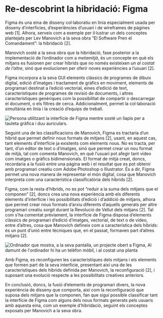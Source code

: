 # Re-descobrint la hibridació: Figma
Figma és una eina de disseny col·laboratiu en línia especialment usada per disseny d’interfícies, d’experiències d’usuari i de wireframes de pàgines web [1]. Alhora, serveix com a exemple per il·lustrar un dels conceptes plantejats per Lev Manovich a la seva obra “El Software Pren el Comandament”: la hibridació [2].

Manovich sosté a la seva obra que la hibridació, fase posterior a la implementació de l’ordinador com a _metamitjà_, és un concepte en què els mitjans es fusionen per crear híbrids que no només existeixen _un al costat de l’altre_, sinó que evolucionen per oferir noves experiències a l’usuari [2].

Figma incorpora a la seva GUI elements clàssics de programes de dibuix digital,  edició d’imatges i tractament de gràfics en moviment, elements de programari destinat a l’edició vectorial, eines d’edició de text, característiques de programes de revisió de documents, i altres característiques genèriques com la possibilitat de compartir o descarregar el document, o els filtres de cerca. Addicionalment, permet la col·laboració simultània en línia i la creació d’equips de treball.

![Persona utilitzant la interfície de Figma mentre sosté un llapis per a tauleta gràfica i duu auriculars.](https://images.unsplash.com/photo-1621609764180-2ca554a9d6f2?q=80&w=2564&auto=format&fit=crop&ixlib=rb-4.0.3&ixid=M3wxMjA3fDB8MHxwaG90by1wYWdlfHx8fGVufDB8fHx8fA==)

Seguint una de les classificacions de Manovich, Figma es tractaria d’un híbrid que permet definir nous formats de mitjans [2], usant, en aquest cas, tant elements d’interfície ja existents com elements nous. No es tracta, per tant, d’un editor de text o d’imatges, sinó que permet crear un nou format de mitjà, tal com comenta Manovich, en què l’usuari pot afegir tant vídeo com imatges o gràfics bidimensionals. El format de mitjà creat, doncs, recordaria a la fusió entre una pàgina web i el resultat que es pot obtenir amb programari creatiu com Adobe Photoshop o Illustrator. És a dir, Figma permet una nova manera de representar el món digital, cosa que Manovich interpreta com una característica classificatòria dels híbrids [2].

Figma, com la resta d’híbrids, no es pot “reduir a la suma dels mitjans que el componen” [2], doncs crea una nova experiència amb els diferents elements d’interfície i les possibilitats d’edició i d’addició de mitjans, alhora que permet crear nous formats d’arxiu diferents d’aquells generats per altre programari creatiu sorgit durant la Revolució de Vellut dels mitjans [2]. Tal com s’ha comentat prèviament, la interfície de Figma disposa d’elements clàssics de programari d’edició d’imatges, vectorial, de text o de vídeo, entre d’altres, cosa que Manovich defineix com a característica dels híbrids: és un punt d’unió entre tècniques que, en el passat, formaven part d’altres mitjans [2].

![Ordinador que mostra, a la seva pantalla, un projecte obert a Figma, Al damunt de l'ordinador hi ha un telèfon mòbil, i al costat una planta](https://images.unsplash.com/photo-1605907126120-f68611516ecc?q=80&w=2670&auto=format&fit=crop&ixlib=rb-4.0.3&ixid=M3wxMjA3fDB8MHxwaG90by1wYWdlfHx8fGVufDB8fHx8fA==)

Amb Figma, es reconfiguren les característiques dels mitjans i els elements que formen part de la seva interfície, presentant així una de les característiques dels híbrids definida per Manovich, la reconfiguració [2], i suposant una evolució respecte a les possibilitats creatives anteriors.

En conclusió, doncs, la fusió d’elements de programari divers, la nova experiència de disseny que comporta, així com la reconfiguració que suposa dels mitjans que la componen, fan que sigui possible classificar tant la interfície de Figma com alguns dels nous formats generats pels usuaris amb aquesta eina, com un exemple d’hibridació, seguint els conceptes exposats per Manovich a la seva obra.
